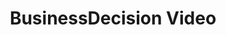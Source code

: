 ---
layout: project
title:  BusinessDecision Video
client: CIVICTechnologies
image: businessdecision-video-thumbnail.jpg
tags:
- Video
- Illustration
- Copywriting
---